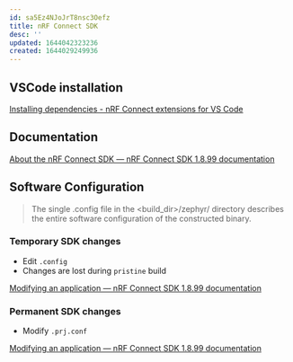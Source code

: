 ```yaml
---
id: sa5Ez4NJoJrT8nsc3Oefz
title: nRF Connect SDK
desc: ''
updated: 1644042323236
created: 1644029249936
---
```


## VSCode installation

[Installing dependencies - nRF Connect extensions for VS Code](https://nrfconnect.github.io/vscode-nrf-connect/connect/install.html)

## Documentation

[About the nRF Connect SDK &mdash; nRF Connect SDK 1.8.99 documentation](https://developer.nordicsemi.com/nRF_Connect_SDK/doc/latest/nrf/introduction.html#documentation-pages)
## Software Configuration


> The single .config file in the <build_dir>/zephyr/ directory describes the entire software configuration of the constructed binary.


### Temporary SDK changes

- Edit `.config`
- Changes are lost during `pristine` build

[Modifying an application &mdash; nRF Connect SDK 1.8.99 documentation](https://developer.nordicsemi.com/nRF_Connect_SDK/doc/latest/nrf/gs_modifying.html#changing-the-configuration-permanently)

### Permanent SDK changes

- Modify `.prj.conf`

[Modifying an application &mdash; nRF Connect SDK 1.8.99 documentation](https://developer.nordicsemi.com/nRF_Connect_SDK/doc/latest/nrf/gs_modifying.html#changing-the-configuration-permanently)
